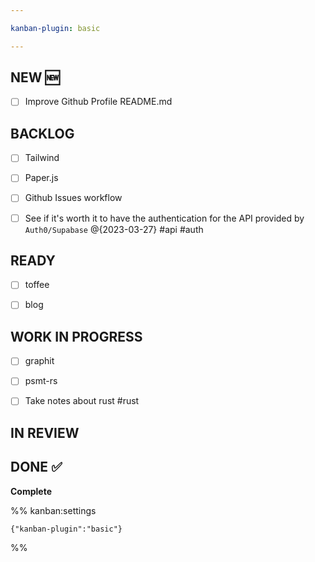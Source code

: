 ```yaml
---

kanban-plugin: basic

---
```


## NEW :new:

- [ ] Improve Github Profile README.md


## BACKLOG

- [ ] Tailwind
- [ ] Paper.js
- [ ] Github Issues workflow
- [ ] See if it's worth it to have the authentication for the API provided by `Auth0/Supabase` @{2023-03-27} #api #auth


## READY

- [ ] toffee
- [ ] blog


## WORK IN PROGRESS

- [ ] graphit
- [ ] psmt-rs
- [ ] Take notes about rust #rust


## IN REVIEW



## DONE :white_check_mark:

**Complete**




%% kanban:settings
```
{"kanban-plugin":"basic"}
```
%%
